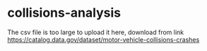 # collisions-analysis

The csv file is too large to upload it here, download from link https://catalog.data.gov/dataset/motor-vehicle-collisions-crashes
